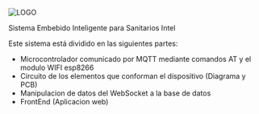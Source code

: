 ![LOGO](https://rodrigo-rubio.000webhostapp.com/images/SEISAI_LOGO.png)

Sistema Embebido Inteligente para Sanitarios Intel

Este sistema está dividido en las siguientes partes:

- Microcontrolador comunicado por MQTT mediante comandos AT y el modulo WIFI esp8266
- Circuito de los elementos que conforman el dispositivo (Diagrama y PCB)
- Manipulacion de datos del WebSocket a la base de datos
- FrontEnd (Aplicacion web)



